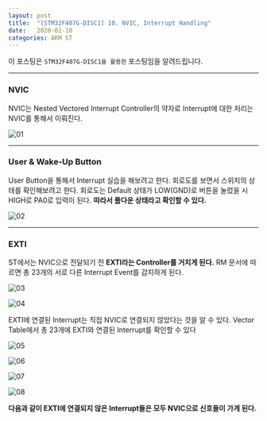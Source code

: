 ```yaml
---
layout: post
title:  "[STM32F407G-DISC1] 10. NVIC, Interrupt Handling"
date:   2020-02-10
categories: ARM ST
---
```


이 포스팅은 `STM32F407G-DISC1을 활용한` 포스팅임을 알려드립니다.

---
### NVIC

NVIC는 Nested Vectored Interrupt Controller의 약자로 Interrupt에 대한 처리는 NVIC를 통해서 이뤄진다.


![01](https://drive.google.com/uc?id=1wmWzK55RB-hBc-4uBPC6KGrb87pC7867)


---
### User & Wake-Up Button

User Button을 통해서 Interrupt 실습을 해보려고 한다. 회로도를 보면서 스위치의 상태를 확인해보려고 한다. 회로도는 Default 상태가 LOW(GND)로 버튼을 눌렀을 시 HIGH로 PA0로 입력이 된다. __따라서 풀다운 상태라고 확인할 수 있다.__


![02](https://drive.google.com/uc?id=16R5SmYpMx0WpuifYd-hEVUip8t_5kh2O)


---
### EXTI

ST에서는 NVIC으로 전달되기 전 __EXTI라는 Controller를 거치게 된다.__ RM 문서에 따르면 총 23개의 서로 다른 Interrupt Event를 감지하게 된다.


![03](https://drive.google.com/uc?id=1X_N3Z0QJrBpWrBmKSzpGYT8Twa8LgEAh)


![04](https://drive.google.com/uc?id=1A4VQen3baHxFGMLo-e1EQMGSQCgmVuPh)


EXTI에 연결된 Interrupt는 직접 NVIC로 연결되지 않았다는 것을 알 수 있다. Vector Table에서 총 23개에 EXTI와 연결된 Interrupt를 확인할 수 있다


![05](https://drive.google.com/uc?id=1pCWXdPZjrDAcMBNBQqHF_zLIRlFZ5Wzi)


![06](https://drive.google.com/uc?id=14ZJ-YoKSiHKurT-XGXirbrU-bNWE5Era)


![07](https://drive.google.com/uc?id=14G8TFHsZtvg5AMK_8a3cSr1o-vkolP9p)


![08](https://drive.google.com/uc?id=1XREj97oDqmY4D49RR_x7Kh1b-eey8Q7-)


__다음과 같이 EXTI에 연결되지 않은 Interrupt들은 모두 NVIC으로 신호들이 가게 된다.__
